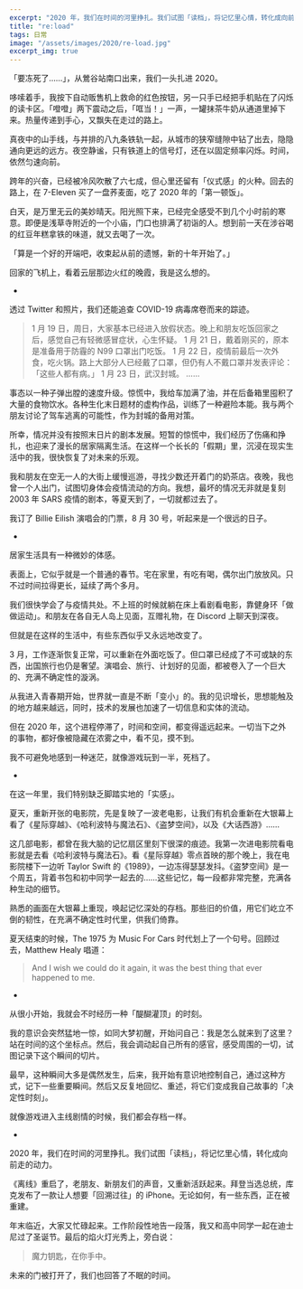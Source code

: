 ```yaml
---
excerpt: "2020 年，我们在时间的河里挣扎。我们试图「读档」，将记忆里心情，转化成向前走的动力。"
title: "re:load"
tags: 日常
image: "/assets/images/2020/re-load.jpg"
excerpt_img: true
---
```


「要冻死了……」，从鶯谷站南口出来，我们一头扎进 2020。

哆嗦着手，我按下自动贩售机上救命的红色按钮，另一只手已经把手机贴在了闪烁的读卡区。「噔噔」两下震动之后，「哐当！」一声，一罐抹茶牛奶从通道里掉下来。热量传递到手心，又飘失在走过的路上。

真夜中的山手线，与并排的八九条铁轨一起，从城市的狭窄缝隙中钻了出去，隐隐通向更远的远方。夜空静谧，只有铁道上的信号灯，还在以固定频率闪烁。时间，依然匀速向前。

跨年的兴奋，已经被冷风吹散了六七成，但心里还留有「仪式感」的火种。回去的路上，在 7-Eleven 买了一盘荞麦面，吃了 2020 年的「第一顿饭」。

白天，是万里无云的美妙晴天。阳光照下来，已经完全感受不到几个小时前的寒意。即便是浅草寺附近的一个小庙，门口也排满了初诣的人。想到前一天在涉谷喝的红豆年糕拿铁的味道，就又去喝了一次。

「算是一个好的开端吧，收束起从前的遗憾，新的十年开始了。」

回家的飞机上，看着云层那边火红的晚霞，我是这么想的。

-

透过 Twitter 和照片，我们还能追查 COVID-19 病毒席卷而来的踪迹。

> 1 月 19 日，周日，大家基本已经进入放假状态。晚上和朋友吃饭回家之后，感觉自己有轻微感冒症状，心生怀疑。
> 1 月 21 日，戴着刚买的，原本是准备用于防霾的 N99 口罩出门吃饭。
> 1 月 22 日，疫情前最后一次外食，吃火锅。路上大部分人已经戴了口罩，但仍有人不戴口罩并发表评论：「这些人都有病。」
> 1 月 23 日，武汉封城。
> ……

事态以一种子弹出膛的速度升级。惊慌中，我给车加满了油，并在后备箱里囤积了大量的食物饮水。各种生化末日题材的虚构作品，训练了一种避险本能。我与两个朋友讨论了驾车逃离的可能性，作为封城的备用对策。

所幸，情况并没有按照末日片的剧本发展。短暂的惊慌中，我们经历了伤痛和挣扎，也迎来了漫长的居家隔离生活。在这样一个长长的「假期」里，沉浸在现实生活中的我，很快恢复了对未来的乐观。

我和朋友在空无一人的大街上缓慢巡游，寻找少数还开着门的奶茶店。夜晚，我也曾一个人出门，试图切身体会疫情流动的方向。我想，最坏的情况无非就是复刻 2003 年 SARS 疫情的剧本，等夏天到了，一切就都过去了。

我订了 Billie Eilish 演唱会的门票，8 月 30 号，听起来是一个很远的日子。

-

居家生活具有一种微妙的体感。

表面上，它似乎就是一个普通的春节。宅在家里，有吃有喝，偶尔出门放放风。只不过时间拉得更长，延续了两个多月。

我们很快学会了与疫情共处。不上班的时候就躺在床上看剧看电影，靠健身环「做做运动」。和朋友在各自无人岛上见面，互赠礼物，在 Discord 上聊天到深夜。

但就是在这样的生活中，有些东西似乎又永远地改变了。

3 月，工作逐渐恢复正常，可以重新在外面吃饭了。但口罩已经成了不可或缺的东西，出国旅行也仍是奢望。演唱会、旅行、计划好的见面，都被卷入了一个巨大的、充满不确定性的漩涡。

从我进入青春期开始，世界就一直是不断「变小」的。我的见识增长，思想能触及的地方越来越远，同时，技术的发展也加速了一切信息和实体的流动。

但在 2020 年，这个进程停滞了，时间和空间，都变得遥远起来。一切当下之外的事物，都好像被隐藏在浓雾之中，看不见，摸不到。

我不可避免地感到一种迷茫，就像游戏玩到一半，死档了。

-

在这一年里，我们特别缺乏脚踏实地的「实感」。

夏天，重新开张的电影院，先是复映了一波老电影，让我们有机会重新在大银幕上看了《星际穿越》、《哈利波特与魔法石》、《盗梦空间》，以及《大话西游》……

这几部电影，都曾在我大脑的记忆扇区里刻下很深的痕迹。我第一次进电影院看电影就是去看《哈利波特与魔法石》。看《星际穿越》零点首映的那个晚上，我在电影院楼下一边听 Taylor Swift 的《1989》，一边冻得瑟瑟发抖。《盗梦空间》是一个周五，背着书包和初中同学一起去的……这些记忆，每一段都非常完整，充满各种生动的细节。

熟悉的画面在大银幕上重现，唤起记忆深处的存档。那些旧的价值，用它们屹立不倒的韧性，在充满不确定性时代里，供我们倚靠。

夏天结束的时候，The 1975 为 Music For Cars 时代划上了一个句号。回顾过去，Matthew Healy 唱道：

>And I wish we could do it again, it was the best thing that ever happened to me.

-

从很小开始，我就会不时经历一种「醍醐灌顶」的时刻。

我的意识会突然猛地一惊，如同大梦初醒，开始问自己：我是怎么就来到了这里？站在时间的这个坐标点。然后，我会调动起自己所有的感官，感受周围的一切，试图记录下这个瞬间的切片。

最早，这种瞬间大多是偶然发生，后来，我开始有意识地控制自己，通过这种方式，记下一些重要瞬间。然后又反复地回忆、重述，将它们变成我自己故事的「决定性时刻」。

就像游戏进入主线剧情的时候，我们都会存档一样。

-

2020 年，我们在时间的河里挣扎。我们试图「读档」，将记忆里心情，转化成向前走的动力。

《离线》重启了，老朋友、新朋友们的声音，又重新活跃起来。拜登当选总统，库克发布了一款让人想要「回溯过往」的 iPhone。无论如何，有一些东西，正在被重建。

年末临近，大家又忙碌起来。工作阶段性地告一段落，我又和高中同学一起在迪士尼过了圣诞节。最后的焰火灯光秀上，旁白说：

> 魔力钥匙，在你手中。

未来的门被打开了，我们也回答了不眠的时间。